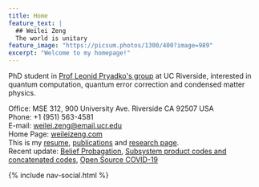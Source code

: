 ```yaml
---
title: Home
feature_text: |
  ## Weilei Zeng
  The world is unitary
feature_image: "https://picsum.photos/1300/400?image=989"
excerpt: "Welcome to my homepage!"
---
```

PhD student in <a href="https://faculty.ucr.edu/~leonid/">
Prof Leonid Pryadko's group</a> at UC Riverside, interested
in quantum computation, quantum error correction and condensed matter
physics.




Office: MSE 312,
900 University Ave. Riverside CA 92507 USA
<br>
Phone: +1 (951) 563-4581
<br>
E-mail: weilei.zeng@email.ucr.edu
<br>
Home Page: 
  <a href="https://weileizeng.com">weileizeng.com</a><br>
This is my <a href="./resume/">resume</a>, <a href="./publications/">publications</a> and <a href="./research/">research page</a>.
<br>
Recent update:
[Belief Probagation](research/2019/12/25/belief-propagation/),
[Subsystem product codes and concatenated codes](zwl_assets/qas-poster-hcub003.pdf),
[Open Source COVID-19](https://weileizeng.github.io/Open-Source-COVID-19)<br>



{% include nav-social.html %}